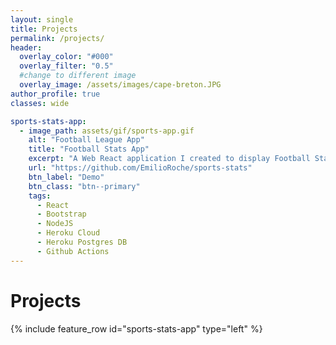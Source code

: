 ```yaml
---
layout: single
title: Projects
permalink: /projects/
header:
  overlay_color: "#000"
  overlay_filter: "0.5"
  #change to different image
  overlay_image: /assets/images/cape-breton.JPG
author_profile: true
classes: wide

sports-stats-app:
  - image_path: assets/gif/sports-app.gif
    alt: "Football League App"
    title: "Football Stats App"
    excerpt: "A Web React application I created to display Football Stats from my 6 favourite leagues around the world. Standings data is automatically updated once every week on Mondays, done with Github Actions, on a Workflow Cron Job. Link to [live site](https://emilioroche.github.io/sports-stats/) (if still up)."
    url: "https://github.com/EmilioRoche/sports-stats"
    btn_label: "Demo"
    btn_class: "btn--primary"
    tags:
      - React
      - Bootstrap
      - NodeJS
      - Heroku Cloud
      - Heroku Postgres DB
      - Github Actions
---
```


# Projects

{% include feature_row id="sports-stats-app" type="left" %}
<a name="Football Stats"></a>
